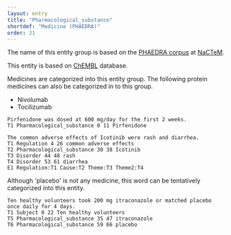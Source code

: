 ```yaml
---
layout: entry
title: "Pharmacological_substance"
shortdef: "Medicine (PHAEDRA)"
order: 21
---
```


The name of this entity group is based on the <a href="http://www.nactem.ac.uk/PHAEDRA/">PHAEDRA corpus</a> at <a href="http://www.nactem.ac.uk/">NaCTeM</a>.

This entity is based on <a href="https://www.ebi.ac.uk/chembl/">ChEMBL</a> database.

Medicines are categorized into this entity group.
The following protein medicines can also be categorized in to this group.

- Nivolumab
- Tocilizumab

~~~ ann
Pirfenidone was dosed at 600 mg/day for the first 2 weeks.
T1 Pharmacological_substance 0 11 Pirfenidone
~~~

~~~ ann
The common adverse effects of Icotinib were rash and diarrhea.
T1 Regulation 4 26 common adverse effects
T2 Pharmacological_substance 30 38 Icotinib
T3 Disorder 44 48 rash
T4 Disorder 53 61 diarrhea
E1 Regulation:T1 Cause:T2 Theme:T3 Theme2:T4
~~~

Although 'placebo' is not any medicine, this word can be tentatively categorized into this entity.

~~~ ann
Ten healthy volunteers took 200 mg itraconazole or matched placebo once daily for 4 days.
T1 Subject 0 22 Ten healthy volunteers
T5 Pharmacological_substance 35 47 itraconazole
T6 Pharmacological_substance 59 66 placebo
~~~

<!-- details -->
